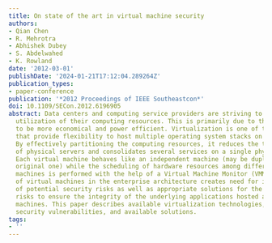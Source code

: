 ```yaml
---
title: On state of the art in virtual machine security
authors:
- Qian Chen
- R. Mehrotra
- Abhishek Dubey
- S. Abdelwahed
- K. Rowland
date: '2012-03-01'
publishDate: '2024-01-21T17:12:04.289264Z'
publication_types:
- paper-conference
publication: '*2012 Proceedings of IEEE Southeastcon*'
doi: 10.1109/SECon.2012.6196905
abstract: Data centers and computing service providers are striving to improve the
  utilization of their computing resources. This is primarily due to the need of resources
  to be more economical and power efficient. Virtualization is one of the concepts
  that provide flexibility to host multiple operating system stacks on a single hardware.
  By effectively partitioning the computing resources, it reduces the total number
  of physical servers and consolidates several services on a single physical rack.
  Each virtual machine behaves like an independent machine (may be duplicate of the
  original one) while the scheduling of hardware resources among different virtual
  machines is performed with the help of a Virtual Machine Monitor (VMM). Proliferation
  of virtual machines in the enterprise architecture creates need for identification
  of potential security risks as well as appropriate solutions for the identified
  risks to ensure the integrity of the underlying applications hosted at the virtual
  machines. This paper describes available virtualization technologies, corresponding
  security vulnerabilities, and available solutions.
tags:
- ''
---
```


